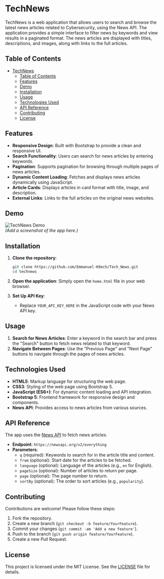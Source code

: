 # TechNews

TechNews is a web application that allows users to search and browse the latest news articles related to Cybersecurity, using the News API. The application provides a simple interface to filter news by keywords and view results in a paginated format. The news articles are displayed with titles, descriptions, and images, along with links to the full articles.

## Table of Contents
- [TechNews](#technews)
  - [Table of Contents](#table-of-contents)
  - [Features](#features)
  - [Demo](#demo)
  - [Installation](#installation)
  - [Usage](#usage)
  - [Technologies Used](#technologies-used)
  - [API Reference](#api-reference)
  - [Contributing](#contributing)
  - [License](#license)

## Features

- **Responsive Design**: Built with Bootstrap to provide a clean and responsive UI.
- **Search Functionality**: Users can search for news articles by entering keywords.
- **Pagination**: Supports pagination for browsing through multiple pages of news articles.
- **Dynamic Content Loading**: Fetches and displays news articles dynamically using JavaScript.
- **Article Cards**: Displays articles in card format with title, image, and description.
- **External Links**: Links to the full articles on the original news websites.

## Demo

![TechNews Demo](demo-screenshot.png)  
*(Add a screenshot of the app here.)*

## Installation

1. **Clone the repository**:
    ```bash
    git clone https://github.com/Emmanuel-K0ech/Tech_News.git
    cd technews
    ```

2. **Open the application**:
   Simply open the `home.html` file in your web browser.

3. **Set Up API Key**:
   - Replace `YOUR_API_KEY_HERE` in the JavaScript code with your News API key.

## Usage

1. **Search for News Articles**: Enter a keyword in the search bar and press the "Search" button to fetch news related to that keyword.
2. **Navigate Between Pages**: Use the "Previous Page" and "Next Page" buttons to navigate through the pages of news articles.

## Technologies Used

- **HTML5**: Markup language for structuring the web page.
- **CSS3**: Styling of the web page using Bootstrap 5.
- **JavaScript (ES6+)**: For dynamic content loading and API integration.
- **Bootstrap 5**: Frontend framework for responsive design and components.
- **News API**: Provides access to news articles from various sources.

## API Reference

The app uses the [News API](https://newsapi.org/) to fetch news articles.

- **Endpoint**: `https://newsapi.org/v2/everything`
- **Parameters**:
  - `q` (required): Keywords to search for in the article title and content.
  - `from` (optional): Start date for the articles to be fetched.
  - `language` (optional): Language of the articles (e.g., `en` for English).
  - `pageSize` (optional): Number of articles to return per page.
  - `page` (optional): The page number to return.
  - `sortBy` (optional): The order to sort articles (e.g., `popularity`).

## Contributing

Contributions are welcome! Please follow these steps:

1. Fork the repository.
2. Create a new branch (`git checkout -b feature/YourFeature`).
3. Commit your changes (`git commit -am 'Add a new feature'`).
4. Push to the branch (`git push origin feature/YourFeature`).
5. Create a new Pull Request.

## License

This project is licensed under the MIT License. See the [LICENSE](LICENSE) file for details.
